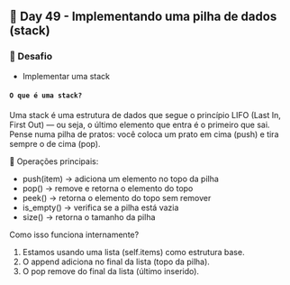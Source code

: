 ## 📅 Day 49 - Implementando uma pilha de dados (stack)

### 🧩 Desafio 
- Implementar uma stack

#### `O que é uma stack?`
Uma stack é uma estrutura de dados que segue o princípio LIFO (Last In, First Out) — ou seja, o último elemento que entra é o primeiro que sai.
Pense numa pilha de pratos: você coloca um prato em cima (push) e tira sempre o de cima (pop).

📌 Operações principais:

- push(item) → adiciona um elemento no topo da pilha
- pop() → remove e retorna o elemento do topo
- peek() → retorna o elemento do topo sem remover
- is_empty() → verifica se a pilha está vazia
- size() → retorna o tamanho da pilha

Como isso funciona internamente?
1. Estamos usando uma lista (self.items) como estrutura base.
2. O append adiciona no final da lista (topo da pilha).
3. O pop remove do final da lista (último inserido).

